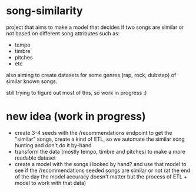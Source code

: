 # song-similarity

project that aims to make a model that decides if two songs are similar or not based on different song attributes such as:
  - tempo
  - timbre
  - pitches
  - etc

also aiming to create datasets for some genres (rap, rock, dubstep) of similar known songs.


still trying to figure out most of this, so work in progress :)

# new idea (work in progress)
 - create 3-4 seeds with the /recommendations endpoint to get the "similar" songs, create a kind of ETL, so we automate the similar song hunting and don't do it by-hand
 - transform the data (mostly tempo, timbre and pitches) to make a more readable dataset
 - create a model with the songs i looked by hand? and use that model to see if the /recommendations seeded songs are similar or not (at the end of the day the model accuracy doesn't matter but the process of ETL + model to work with that data)
